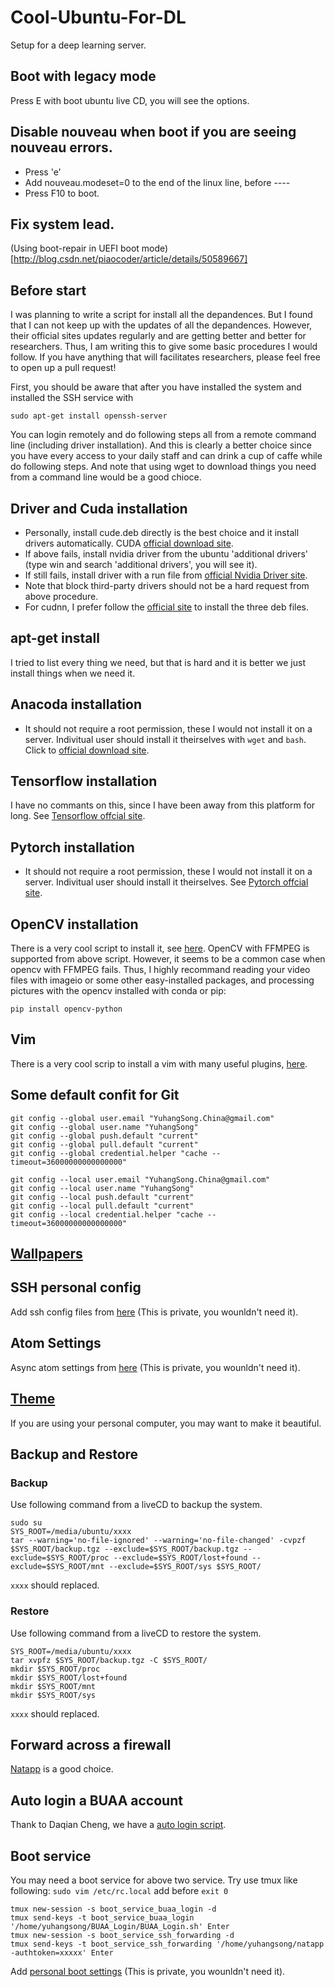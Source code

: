 # Cool-Ubuntu-For-DL
Setup for a deep learning server.

## Boot with legacy mode
Press E with boot ubuntu live CD, you will see the options.

## Disable nouveau when boot if you are seeing nouveau errors.
* Press 'e'
* Add nouveau.modeset=0 to the end of the linux line, before ----
* Press F10 to boot.

## Fix system lead.
(Using boot-repair in UEFI boot mode)[http://blog.csdn.net/piaocoder/article/details/50589667]

## Before start
I was planning to write a script for install all the depandences. 
But I found that I can not keep up with the updates of all the depandences. 
However, their official sites updates regularly and are getting better and better for researchers. 
Thus, I am writing this to give some basic procedures I would follow.
If you have anything that will facilitates researchers, please feel free to open up a pull request!

First, you should be aware that after you have installed the system and installed the SSH service with
```
sudo apt-get install openssh-server
```
You can login remotely and do following steps all from a remote command line (including driver installation).
And this is clearly a better choice since you have every access to your daily staff and can drink a cup of caffe while do following steps.
And note that using wget to download things you need from a command line would be a good chioce.

## Driver and Cuda installation
* Personally, install cude.deb directly is the best choice and it install drivers automatically. CUDA [official download site](https://developer.nvidia.com/cuda-downloads).
* If above fails, install nvidia driver from the ubuntu 'additional drivers' (type win and search 'additional drivers', you will see it).
* If still fails, install driver with a run file from [official Nvidia Driver site](http://www.nvidia.com/Download/index.aspx?).
* Note that block third-party drivers should not be a hard request from above procedure.
* For cudnn, I prefer follow the [official site](https://developer.nvidia.com/cudnn) to install the three deb files.

## apt-get install
I tried to list every thing we need, but that is hard and it is better we just install things when we need it.

## Anacoda installation
* It should not require a root permission, these I would not install it on a server. Indivitual user should install it theirselves with ```wget``` and ```bash```. Click to [official download site](https://www.anaconda.com/download/#linux).

## Tensorflow installation
I have no commants on this, since I have been away from this platform for long. See [Tensorflow offcial site](https://www.tensorflow.org/install/install_linux).

## Pytorch installation
* It should not require a root permission, these I would not install it on a server. Indivitual user should install it theirselves. See [Pytorch offcial site](http://pytorch.org/).

## OpenCV installation
There is a very cool script to install it, see [here](https://github.com/jayrambhia/Install-OpenCV).
OpenCV with FFMPEG is supported from above script.
However, it seems to be a common case when opencv with FFMPEG fails.
Thus, I highly recommand reading your video files with imageio or some other easy-installed packages, and processing pictures with the opencv installed with conda or pip:
```
pip install opencv-python
```

## Vim
There is a very cool scrip to install a vim with many useful plugins, [here](https://github.com/ma6174/vim-deprecated).

## Some default confit for Git
```
git config --global user.email "YuhangSong.China@gmail.com"
git config --global user.name "YuhangSong"
git config --global push.default "current"
git config --global pull.default "current" 
git config --global credential.helper "cache --timeout=36000000000000000"

git config --local user.email "YuhangSong.China@gmail.com"
git config --local user.name "YuhangSong"
git config --local push.default "current"
git config --local pull.default "current" 
git config --local credential.helper "cache --timeout=36000000000000000"
```

## [Wallpapers](https://github.com/YuhangSong/Pictures)

## SSH personal config
Add ssh config files from [here](https://github.com/YuhangSong/my_ssh) (This is private, you wounldn't need it).

## Atom Settings
Async atom settings from [here](https://github.com/YuhangSong/atom) (This is private, you wounldn't need it).

## [Theme](https://github.com/YuhangSong/.theme)
If you are using your personal computer, you may want to make it beautiful.

## Backup and Restore

### Backup
Use following command from a liveCD to backup the system.
```
sudo su
SYS_ROOT=/media/ubuntu/xxxx
tar --warning='no-file-ignored' --warning='no-file-changed' -cvpzf $SYS_ROOT/backup.tgz --exclude=$SYS_ROOT/backup.tgz --exclude=$SYS_ROOT/proc --exclude=$SYS_ROOT/lost+found --exclude=$SYS_ROOT/mnt --exclude=$SYS_ROOT/sys $SYS_ROOT/
```
```xxxx``` should replaced.

### Restore
Use following command from a liveCD to restore the system.
```
SYS_ROOT=/media/ubuntu/xxxx
tar xvpfz $SYS_ROOT/backup.tgz -C $SYS_ROOT/
mkdir $SYS_ROOT/proc
mkdir $SYS_ROOT/lost+found 
mkdir $SYS_ROOT/mnt 
mkdir $SYS_ROOT/sys
```
```xxxx``` should replaced.

## Forward across a firewall
[Natapp](https://natapp.cn/) is a good choice.

## Auto login a BUAA account
Thank to Daqian Cheng, we have a [auto login script](https://github.com/DaqianCheng/BUAA_Login).

## Boot service
You may need a boot service for above two service. Try use tmux like following:
```sudo vim /etc/rc.local```
add before ```exit 0```
```
tmux new-session -s boot_service_buaa_login -d
tmux send-keys -t boot_service_buaa_login '/home/yuhangsong/BUAA_Login/BUAA_Login.sh' Enter
tmux new-session -s boot_service_ssh_forwarding -d
tmux send-keys -t boot_service_ssh_forwarding '/home/yuhangsong/natapp -authtoken=xxxxx' Enter
```
Add [personal boot settings](https://github.com/YuhangSong/boot_service) (This is private, you wounldn't need it).
